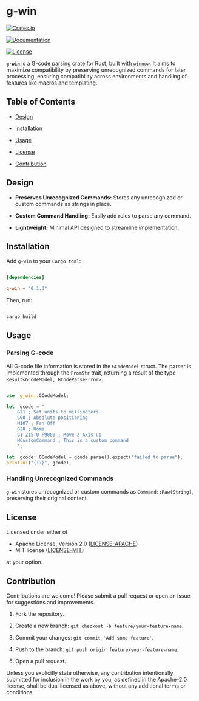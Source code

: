 # g-win

  

[![Crates.io](https://img.shields.io/crates/v/g-win.svg)](https://crates.io/crates/g-win)

[![Documentation](https://docs.rs/g-win/badge.svg)](https://docs.rs/g-win)

[![License](https://img.shields.io/crates/l/g-win.svg)](https://github.com/mj10021/g-win/blob/main/LICENSE)

  

**`g-win`** is a G-code parsing crate for Rust, built with [`winnow`](https://crates.io/crates/winnow). It aims to maximize compatibility by preserving unrecognized commands for later processing, ensuring compatibility across environments and handling of features like macros and templating.

  

## Table of Contents

  

- [Design](#design)

- [Installation](#installation)

- [Usage](#usage)

- [License](#license)

- [Contribution](#contribution)

  

## Design

  


-  **Preserves Unrecognized Commands:** Stores any unrecognized or custom commands as strings in place.

-  **Custom Command Handling:** Easily add rules to parse any command.

- **Lightweight:** Minimal API designed to streamline implementation.

  

## Installation

  

Add `g-win` to your `Cargo.toml`:

  

```toml

[dependencies]

g-win = "0.1.0"

```

  

Then, run:

  

```bash

cargo build

```

  

## Usage

  

### Parsing G-code

  All G-code file information is stored in the `GCodeModel` struct.  The parser is implemented through the `FromStr` trait, returning a result of the type `Result<GCodeModel, GCodeParseError>`.
```rust

use  g_win::GCodeModel;

let  gcode = "
	G21 ; Set units to millimeters
	G90 ; Absolute positioning
	M107 ; Fan Off
	G28 ; Home
	G1 Z15.0 F9000 ; Move Z Axis up
	MCustomCommand ; This is a custom command
	";
	
let  gcode: GCodeModel = gcode.parse().expect("failed to parse");
println!("{:?}", gcode);

```

  

### Handling Unrecognized Commands

`g-win` stores unrecognized or custom commands as `Command::Raw(String)`, preserving their original content.


## License

Licensed under either of

 * Apache License, Version 2.0
   ([LICENSE-APACHE](LICENSE-APACHE))
 * MIT license
   ([LICENSE-MIT](LICENSE-MIT))

at your option.

## Contribution

Contributions are welcome! Please submit a pull request or open an issue for suggestions and improvements.

1. Fork the repository.

2. Create a new branch: `git checkout -b feature/your-feature-name`.

3. Commit your changes: `git commit 'Add some feature'`.

4. Push to the branch: `git push origin feature/your-feature-name`.

5. Open a pull request.

Unless you explicitly state otherwise, any contribution intentionally submitted
for inclusion in the work by you, as defined in the Apache-2.0 license, shall be
dual licensed as above, without any additional terms or conditions.
